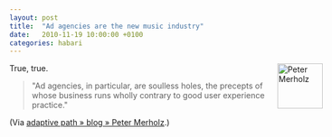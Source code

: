 ```yaml
---
layout: post
title:  "Ad agencies are the new music industry"
date:   2010-11-19 10:00:00 +0100
categories: habari
---
```

<p>True, true.<img src="http://wnas.nl/user/files/headshot_peterme_20101119092727.jpg" alt="Peter Merholz" title="Peter Merholz" border="0" width="80" height="80" style="float:right;margin-right:-50px" /></p><blockquote><p>"Ad agencies, in particular, are soulless holes, the precepts of whose business runs wholly contrary to good user experience practice."</p></blockquote>
<p>(Via <a href="http://www.adaptivepath.com/blog/2010/11/18/the-pernicious-effects-of-advertising-and-marketing-agencies-trying-to-deliver-user-experience-design/">adaptive path » blog » Peter Merholz</a>.)</p>
